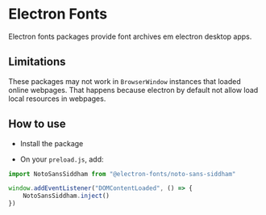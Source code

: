 # Electron Fonts

Electron fonts packages provide font archives em electron desktop apps.

## Limitations

These packages may not work in `BrowserWindow` instances that loaded online webpages. That happens because electron by default not allow load local resources in webpages.

## How to use

* Install the package

* On your `preload.js`, add:

```ts
import NotoSansSiddham from "@electron-fonts/noto-sans-siddham"

window.addEventListener("DOMContentLoaded", () => {
    NotoSansSiddham.inject()
})
```